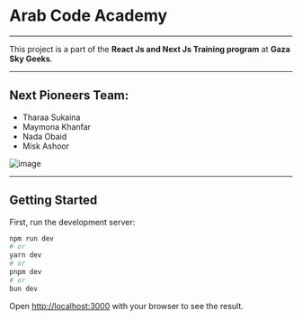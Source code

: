 # Arab Code Academy
<hr>

This project is a part of the **React Js and Next Js Training program** at **Gaza Sky Geeks**.

<hr>

## Next Pioneers Team:
- Tharaa Sukaina
- Maymona Khanfar
- Nada Obaid
- Misk Ashoor

![image](https://github.com/user-attachments/assets/25d669bd-51d1-4a58-a52a-235672abdf1a)

<hr>

## Getting Started

First, run the development server:

```bash
npm run dev
# or
yarn dev
# or
pnpm dev
# or
bun dev
```

Open [http://localhost:3000](http://localhost:3000) with your browser to see the result.

